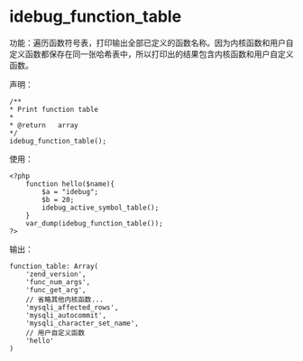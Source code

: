 # idebug\_function\_table

功能：遍历函数符号表，打印输出全部已定义的函数名称。因为内核函数和用户自定义函数都保存在同一张哈希表中，所以打印出的结果包含内核函数和用户自定义函数。

声明：

```
/**
* Print function table
*
* @return   array
*/
idebug_function_table();
```

使用：

```
<?php
    function hello($name){
        $a = "idebug";
        $b = 20;
        idebug_active_symbol_table();
    }
    var_dump(idebug_function_table());
?>
```

输出：

```
function_table: Array( 
    'zend_version', 
    'func_num_args', 
    'func_get_arg', 
    // 省略其他内核函数...
    'mysqli_affected_rows', 
    'mysqli_autocommit', 
    'mysqli_character_set_name', 
    // 用户自定义函数
    'hello' 
)
```



